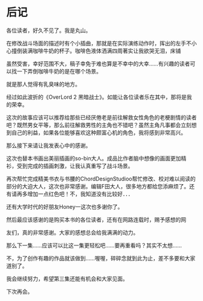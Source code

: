 # 后记

各位读者，好久不见了。我是丸山。

在修改战斗场面的描述时有个小插曲，那就是在实际演练动作时，挥出的左手不小心撞倒装满咖啡牛奶的杯子。咖啡色液体洒满四周著实让我欲哭无泪，床铺

虽然受害，幸好范围不大，稿子幸免于难也算是不幸中的大幸……有兴趣的读者可以找一下弄倒咖啡牛奶的是在哪个场景。

就是那人觉得有乳臭味的地方。

经过如此波折的《OverLord 2 黑暗战士》。如能让各位读者乐在其中，那将是我的荣幸。

这次的故事应该可以推荐给那些已经厌倦老是前往解救女性角色的老梗剧情的读者吧？既然男女平等，那么前往解救男性的主角也不错吧？虽然主角凡事都会立刻想到自己的利益，如果各位能够喜欢这种颇富心机的角色，我将感到非常高兴。

那么接下来请让我发表心中的感谢。

这次也替本书画出美丽插画的so-bin大人。成品比作者脑中想像的画面更加精衫，受到完成的插画刺激，让我认真重写了战斗场景。

再次帮忙完成精美书衣与书腰的ChordDesignStudioo帮忙修改、校对难以阅读的部分的大迫大人，这次也非常感谢。编辑F田大人，很多地方都给您添麻烦了。还有请再多增加一点红色吧！不，我知道没有比较好．．．

还有大学时代的好朋友Honey一这次也多谢你了。

然后最应该感谢的是购买本书的各位读者，还有在网路连载时，赐予感想的网

友们，真的非常感谢。大家的感想总会给我满满的动力。

那么下一集……应该可以比这一集更轻松吧……要再重看吗？其实不太想……

不，为了创作有趣的作品就该做到……喔喔，碎碎念就到此为止，差不多要和大家道别了。

我会继续努力，希望第三集还能有机会和大家见面。

下次再会。